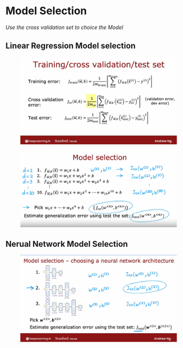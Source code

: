# Model Selection

_Use the cross validation set to choice the Model_

## Linear Regression Model selection

<figure><img src="../../.gitbook/assets/image (31).png" alt=""><figcaption></figcaption></figure>

<figure><img src="../../.gitbook/assets/image (32).png" alt=""><figcaption></figcaption></figure>

## Nerual Network Model Selection

<figure><img src="../../.gitbook/assets/image (33).png" alt=""><figcaption></figcaption></figure>
